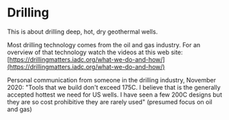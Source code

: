# Drilling

This is about drilling deep, hot, dry geothermal wells.

Most drilling technology comes from the oil and gas industry. For an overview of that technology watch the videos at this web site: [https://drillingmatters.iadc.org/what-we-do-and-how/](https://drillingmatters.iadc.org/what-we-do-and-how/)

Personal communication from someone in the drilling industry, November 2020: "Tools that we build don't exceed 175C. I believe that is the generally accepted hottest we need for US wells. I have seen a few 200C designs but they are so cost prohibitive they are rarely used" \(presumed focus on oil and gas\)

